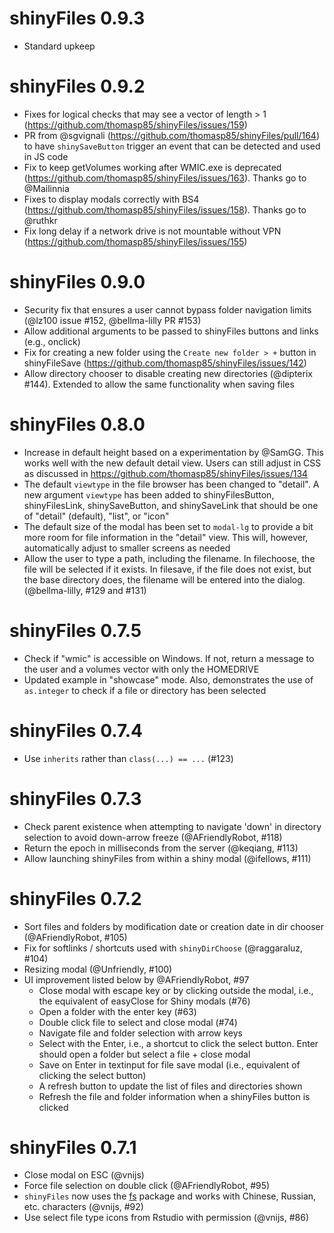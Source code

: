 # shinyFiles 0.9.3

* Standard upkeep

# shinyFiles 0.9.2

* Fixes for logical checks that may see a vector of length > 1 (https://github.com/thomasp85/shinyFiles/issues/159)
* PR from @sgvignali (https://github.com/thomasp85/shinyFiles/pull/164) to have `shinySaveButton` trigger an event that can be detected and used in JS code
* Fix to keep getVolumes working after WMIC.exe is deprecated (https://github.com/thomasp85/shinyFiles/issues/163). Thanks go to @Mailinnia
* Fixes to display modals correctly with BS4 (https://github.com/thomasp85/shinyFiles/issues/158). Thanks go to @ruthkr
* Fix long delay if a network drive is not mountable without VPN (https://github.com/thomasp85/shinyFiles/issues/155)

# shinyFiles 0.9.0

* Security fix that ensures a user cannot bypass folder navigation limits (@lz100 issue #152, @bellma-lilly PR #153)
* Allow additional arguments to be passed to shinyFiles buttons and links (e.g., onclick)
* Fix for creating a new folder using the `Create new folder > +` button in shinyFileSave (https://github.com/thomasp85/shinyFiles/issues/142)
* Allow directory chooser to disable creating new directories (@dipterix #144). Extended to allow the same functionality when saving files

# shinyFiles 0.8.0

* Increase in default height based on a experimentation by @SamGG. This works well 
  with the new default detail view. Users can still adjust in CSS as discussed in 
  https://github.com/thomasp85/shinyFiles/issues/134
* The default `viewtype` in the file browser has been changed to "detail". A new 
  argument `viewtype` has been added to shinyFilesButton, shinyFilesLink, shinySaveButton, 
  and shinySaveLink that should be one of "detail" (default), "list", or "icon"
* The default size of the modal has been set to `modal-lg` to provide a bit more room for 
  file information in the "detail" view. This will, however, automatically adjust to 
  smaller screens as needed
* Allow the user to type a path, including the filename. In filechoose, the file will be 
  selected if it exists. In filesave, if the file does not exist, but the base directory 
  does, the filename will be entered into the dialog. (@bellma-lilly, #129 and #131)

# shinyFiles 0.7.5

* Check if "wmic" is accessible on Windows. If not, return a message to the user 
  and a volumes vector with only the HOMEDRIVE
* Updated example in "showcase" mode. Also, demonstrates the use of `as.integer` 
  to check if a file or directory has been selected

# shinyFiles 0.7.4

* Use `inherits` rather than `class(...) == ...` (#123) 

# shinyFiles 0.7.3

* Check parent existence when attempting to navigate 'down' in directory 
  selection to avoid down-arrow freeze (@AFriendlyRobot, #118)
* Return the epoch in milliseconds from the server (@keqiang, #113)
* Allow launching shinyFiles from within a shiny modal (@ifellows, #111)

# shinyFiles 0.7.2

* Sort files and folders by modification date or creation date in dir chooser 
  (@AFriendlyRobot, #105)
* Fix for softlinks / shortcuts used with `shinyDirChoose` (@raggaraluz, #104)
* Resizing modal (@Unfriendly, #100)
* UI improvement listed below by @AFriendlyRobot, #97
  - Close modal with escape key or by clicking outside the modal, i.e., the 
    equivalent of easyClose for Shiny modals (#76)
  - Open a folder with the enter key (#63)
  - Double click file to select and close modal (#74)
  - Navigate file and folder selection with arrow keys
  - Select with the Enter, i.e., a shortcut to click the select button. Enter 
    should open a folder but select a file + close modal
  - Save on Enter in textinput for file save modal (i.e., equivalent of clicking the select button)
  - A refresh button to update the list of files and directories shown
  - Refresh the file and folder information when a shinyFiles button is clicked

# shinyFiles 0.7.1

* Close modal on ESC (@vnijs)
* Force file selection on double click (@AFriendlyRobot, #95)
* `shinyFiles` now uses the [fs](https://github.com/r-lib/fs) package and works 
  with Chinese, Russian, etc. characters (@vnijs, #92)
* Use select file type icons from Rstudio with permission (@vnijs, #86)

